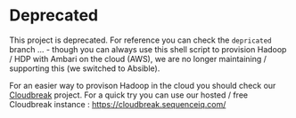 # Deprecated

This project is deprecated. For reference you can check the `depricated` branch ... - though you can always use this shell script to provision Hadoop / HDP with Ambari on the cloud (AWS), we are no longer maintaining / supporting this (we switched to Absible).

For an easier way to provison Hadoop in the cloud you should check our [Cloudbreak](http://sequenceiq.com/cloudbreak/) project. For a quick try you can use our hosted / free Cloudbreak instance : https://cloudbreak.sequenceiq.com/
